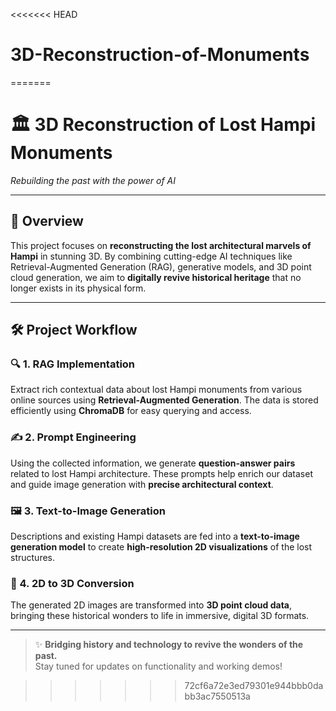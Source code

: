 <<<<<<< HEAD
# 3D-Reconstruction-of-Monuments
=======
# 🏛️ 3D Reconstruction of Lost Hampi Monuments  
_Rebuilding the past with the power of AI_

---

## 📌 Overview  
This project focuses on **reconstructing the lost architectural marvels of Hampi** in stunning 3D. By combining cutting-edge AI techniques like Retrieval-Augmented Generation (RAG), generative models, and 3D point cloud generation, we aim to **digitally revive historical heritage** that no longer exists in its physical form.

---

## 🛠️ Project Workflow  

### 🔍 1. RAG Implementation  
Extract rich contextual data about lost Hampi monuments from various online sources using **Retrieval-Augmented Generation**. The data is stored efficiently using **ChromaDB** for easy querying and access.

### ✍️ 2. Prompt Engineering  
Using the collected information, we generate **question-answer pairs** related to lost Hampi architecture. These prompts help enrich our dataset and guide image generation with **precise architectural context**.

### 🖼️ 3. Text-to-Image Generation  
Descriptions and existing Hampi datasets are fed into a **text-to-image generation model** to create **high-resolution 2D visualizations** of the lost structures.

### 🧱 4. 2D to 3D Conversion  
The generated 2D images are transformed into **3D point cloud data**, bringing these historical wonders to life in immersive, digital 3D formats.

---

> ✨ **Bridging history and technology to revive the wonders of the past.**  
Stay tuned for updates on functionality and working demos!

>>>>>>> 72cf6a72e3ed79301e944bbb0dabb3ac7550513a
